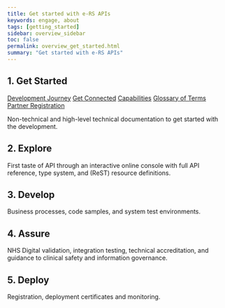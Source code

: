 ```yaml
---
title: Get started with e-RS APIs
keywords: engage, about
tags: [getting_started]
sidebar: overview_sidebar
toc: false
permalink: overview_get_started.html
summary: "Get started with e-RS APIs"
---
```


## 1. Get Started ##

[Development Journey](getstarted_development_journey)
[Get Connected](getstarted_get_connected)
[Capabilities](getstarted_capabilities)
[Glossary of Terms](getstarted_glossary_of_terms)
[Partner Registration](getstarted_partner_registration)

Non-technical and high-level technical documentation to get started with the development.

## 2. Explore ##

First taste of API through an interactive online console with full API reference, type system, and (ReST) resource definitions.

## 3. Develop ##

Business processes, code samples, and system test environments.

## 4. Assure ##

NHS Digital validation, integration testing, technical accreditation, and guidance to clinical safety and information governance.

## 5. Deploy ##

Registration, deployment certificates and monitoring.
